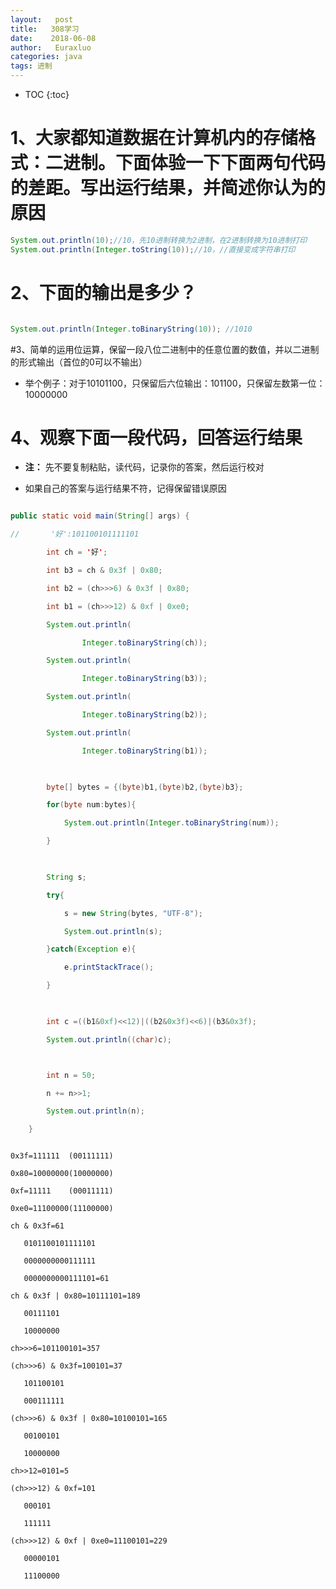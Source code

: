 ```yaml
---
layout:   post          
title:   308学习        
date:    2018-06-08      
author:   Euraxluo           
categories: java
tags: 进制
---
```

* TOC
{:toc}


# 1、大家都知道数据在计算机内的存储格式：二进制。下面体验一下下面两句代码的差距。写出运行结果，并简述你认为的原因
```java
System.out.println(10);//10，先10进制转换为2进制，在2进制转换为10进制打印
System.out.println(Integer.toString(10));//10，//直接变成字符串打印

```



# 2、下面的输出是多少？

```java

System.out.println(Integer.toBinaryString(10)); //1010

```



#3、简单的运用位运算，保留一段八位二进制中的任意位置的数值，并以二进制的形式输出（首位的0可以不输出）

+ 举个例子：对于10101100，只保留后六位输出：101100，只保留左数第一位：10000000



# 4、观察下面一段代码，回答运行结果

+ **注：** 先不要复制粘贴，读代码，记录你的答案，然后运行校对

+ 如果自己的答案与运行结果不符，记得保留错误原因

```java

public static void main(String[] args) {

//       '好':101100101111101

        int ch = '好';

        int b3 = ch & 0x3f | 0x80;

        int b2 = (ch>>>6) & 0x3f | 0x80;

        int b1 = (ch>>>12) & 0xf | 0xe0;

        System.out.println(

                Integer.toBinaryString(ch));

        System.out.println(

                Integer.toBinaryString(b3));

        System.out.println(

                Integer.toBinaryString(b2));

        System.out.println(

                Integer.toBinaryString(b1));

                

        byte[] bytes = {(byte)b1,(byte)b2,(byte)b3};

        for(byte num:bytes){

            System.out.println(Integer.toBinaryString(num));

        }

        

        String s;

        try{

            s = new String(bytes, "UTF-8");

            System.out.println(s);

        }catch(Exception e){

            e.printStackTrace();

        }

        

        int c =((b1&0xf)<<12)|((b2&0x3f)<<6)|(b3&0x3f);

        System.out.println((char)c);



        int n = 50;

        n += n>>1;

        System.out.println(n);

    }

```

```

0x3f=111111  (00111111)

0x80=10000000(10000000)

0xf=11111    (00011111)

0xe0=11100000(11100000)

ch & 0x3f=61

   0101100101111101

   0000000000111111

   0000000000111101=61

ch & 0x3f | 0x80=10111101=189

   00111101

   10000000

ch>>>6=101100101=357

(ch>>>6) & 0x3f=100101=37

   101100101

   000111111

(ch>>>6) & 0x3f | 0x80=10100101=165

   00100101

   10000000

ch>>12=0101=5

(ch>>>12) & 0xf=101

   000101

   111111 

(ch>>>12) & 0xf | 0xe0=11100101=229

   00000101

   11100000



```
